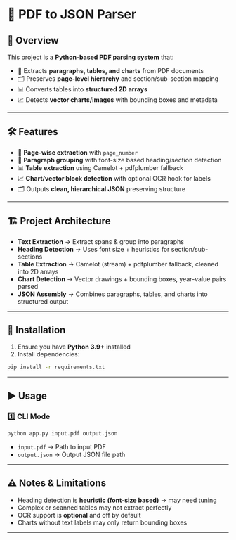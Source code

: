 # 📄 PDF to JSON Parser  

## 📌 Overview  
This project is a **Python-based PDF parsing system** that:  

- 📑 Extracts **paragraphs, tables, and charts** from PDF documents  
- 🗂️ Preserves **page-level hierarchy** and section/sub-section mapping  
- 📊 Converts tables into **structured 2D arrays**  
- 📈 Detects **vector charts/images** with bounding boxes and metadata  

---

## 🛠️ Features  

- 📄 **Page-wise extraction** with `page_number`  
- 📝 **Paragraph grouping** with font-size based heading/section detection  
- 📊 **Table extraction** using Camelot + pdfplumber fallback  
- 📈 **Chart/vector block detection** with optional OCR hook for labels  
- 🗂️ Outputs **clean, hierarchical JSON** preserving structure   

---

## 🏗️ Project Architecture  

- **Text Extraction** → Extract spans & group into paragraphs  
- **Heading Detection** → Uses font size + heuristics for section/sub-sections  
- **Table Extraction** → Camelot (stream) + pdfplumber fallback, cleaned into 2D arrays  
- **Chart Detection** → Vector drawings + bounding boxes, year-value pairs parsed  
- **JSON Assembly** → Combines paragraphs, tables, and charts into structured output  
---

## 🔧 Installation

1. Ensure you have **Python 3.9+** installed
2. Install dependencies:

```bash
pip install -r requirements.txt
```
---

## ▶️ Usage

### 1️⃣ CLI Mode

```bash
python app.py input.pdf output.json 
```

* `input.pdf` → Path to input PDF
* `output.json` → Output JSON file path

---

## ⚠️ Notes & Limitations

* Heading detection is **heuristic (font-size based)** → may need tuning
* Complex or scanned tables may not extract perfectly
* OCR support is **optional** and off by default
* Charts without text labels may only return bounding boxes

---
 ```
